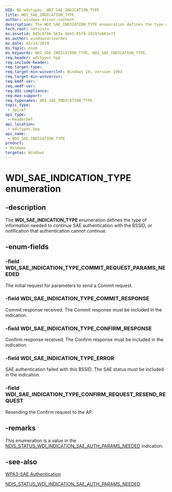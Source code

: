 ```yaml
---
UID: NE:wditypes._WDI_SAE_INDICATION_TYPE
title: WDI_SAE_INDICATION_TYPE
author: windows-driver-content
description: The WDI_SAE_INDICATION_TYPE enumeration defines the type of information needed to continue SAE authentication with the BSSID, or notification that authentication cannot continue.
tech.root: netvista
ms.assetid: 685c8f66-5b3a-4bb5-8579-18197e661e73
ms.author: windowsdriverdev
ms.date: 02/14/2019
ms.topic: enum
ms.keywords: WDI_SAE_INDICATION_TYPE, WDI_SAE_INDICATION_TYPE, 
req.header: wditypes.hpp
req.include-header:
req.target-type:
req.target-min-winverclnt: Windows 10, version 1903
req.target-min-winversvr:
req.kmdf-ver:
req.umdf-ver:
req.ddi-compliance:
req.max-support:
req.typenames: WDI_SAE_INDICATION_TYPE
topic_type: 
 - apiref
api_type: 
 - HeaderDef
api_location: 
 - wditypes.hpp
api_name: 
 - WDI_SAE_INDICATION_TYPE
product:
- Windows
targetos: Windows
---
```


# WDI_SAE_INDICATION_TYPE enumeration

## -description

The **WDI_SAE_INDICATION_TYPE** enumeration defines the type of information needed to continue SAE authentication with the BSSID, or notification that authentication cannot continue.

## -enum-fields

### -field WDI_SAE_INDICATION_TYPE_COMMIT_REQUEST_PARAMS_NEEDED 

The initial request for parameters to send a Commit request.

### -field WDI_SAE_INDICATION_TYPE_COMMIT_RESPONSE 

Commit response received. The Commit response must be included in the indication.

### -field WDI_SAE_INDICATION_TYPE_CONFIRM_RESPONSE 

Confirm response received. The Confirm response must be included in the indication.

### -field WDI_SAE_INDICATION_TYPE_ERROR 

SAE authentication failed with this BSSID. The SAE status must be included in the indication.

### -field WDI_SAE_INDICATION_TYPE_CONFIRM_REQUEST_RESEND_REQUEST 

Resending the Confirm request to the AP.

## -remarks

This enumeration is a value in the [NDIS_STATUS_WDI_INDICATION_SAE_AUTH_PARAMS_NEEDED](https://docs.microsoft.com/windows-hardware/drivers/network/ndis-status-wdi-indication-sae-auth-params-needed) indication.

## -see-also

[WPA3-SAE Authentication](https://docs.microsoft.com/windows-hardware/drivers/network/wpa3-sae-authentication)

[NDIS_STATUS_WDI_INDICATION_SAE_AUTH_PARAMS_NEEDED](https://docs.microsoft.com/windows-hardware/drivers/network/ndis-status-wdi-indication-sae-auth-params-needed)